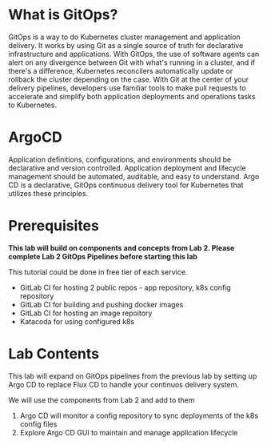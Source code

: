 # What is GitOps?
GitOps is a way to do Kubernetes cluster management and application delivery.  It works by using Git as a single source of truth for declarative infrastructure and applications. With GitOps, the use of software agents can alert on any divergence between Git with what's running in a cluster, and if there's a difference, Kubernetes reconcilers automatically update or rollback the cluster depending on the case. With Git at the center of your delivery pipelines, developers use familiar tools to make pull requests to accelerate and simplify both application deployments and operations tasks to Kubernetes.

# ArgoCD

Application definitions, configurations, and environments should be declarative and version controlled. Application deployment and lifecycle management should be automated, auditable, and easy to understand. Argo CD is a declarative, GitOps continuous delivery tool for Kubernetes that utilizes these principles.

# Prerequisites

**This lab will build on components and concepts from Lab 2. Please complete Lab 2 GitOps Pipelines before starting this lab**

This tutorial could be done in free tier of each service.

- GitLab CI for hosting 2 public repos - app repository, k8s config repository
- GitLab CI for building and pushing docker images
- GitLab CI for hosting an image repoitory
- Katacoda for using configured k8s

# Lab Contents

This lab will expand on GitOps pipelines from the previous lab by setting up Argo CD to replace Flux CD to handle your continuos delivery system.

We will use the components from Lab 2 and add to them
1. Argo CD will monitor a config repository to sync deployments of the k8s config files
1. Explore Argo CD GUI to maintain and manage application lifecycle
